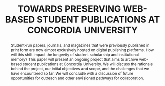 ---
abstract: Student-run papers, journals, and magazines that were previously published
  in print form are now almost exclusively hosted on digital publishing platforms.
  How will this shift impact the longevity of student scholarship and institutional
  memory? This paper will present an ongoing project that aims to archive web-based
  student publications at Concordia University. We will discuss the rationale behind
  the project, our initial objectives and scope, and the challenges that we have encountered
  so far. We will conclude with a discussion of future opportunities for outreach
  and other envisioned pathways for collaboration.
creators:
- Lake, Sarah
- Richan, John
date: null
document_url: https://www.ideals.illinois.edu/items/128316/bitstreams/428997/data.pdf
grand_parent: iPRES
institutions: []
keywords:
- web archiving
- student publications
- university archives
- academic libraries
- archive-it
landing_page_url: https://hdl.handle.net/2142/121113
language: eng
layout: publication
license: CC-BY 4.0 International
notes_url: null
parent: iPRES 2023
publication_type: paper
size: null
slides_url: https://hdl.handle.net/2142/121685
source_name: iPRES
title: TOWARDS PRESERVING WEB-BASED STUDENT PUBLICATIONS AT CONCORDIA UNIVERSITY
year: 2023
---